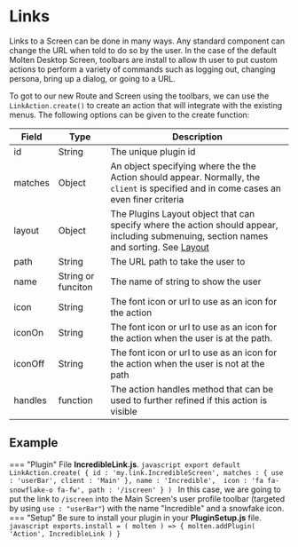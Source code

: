 # Links

Links to a Screen can be done in many ways. Any standard component can change the URL when told to do so by the user. In the case of the default Molten Desktop Screen, toolbars are install to allow th user to put custom actions to perform a variety of commands such as logging out, changing persona, bring up a dialog, or going to a URL. 

To got to our new Route and Screen using the toolbars, we can use the `LinkAction.create()` to create an action that will integrate with the existing menus. The following options can be given to the create function:

| Field | Type | Description |
|-------|------|-------------|
| id | String | The unique plugin id |
| matches | Object | An object specifying where the the Action should appear. Normally, the `client` is specified and in come cases an even finer criteria |
| layout | Object | The Plugins Layout object that can specify where the action should appear, including submenuing, section names and sorting. See [Layout](/docs/plugins/layout/) |
| path | String | The URL path to take the user to |
| name | String or funciton | The name of string to show the user |
| icon | String | The font icon or url to use as an icon for the action |
| iconOn | String | The font icon or url to use as an icon for the action when the user is at the path. |
| iconOff | String | The font icon or url to use as an icon for the action when the user is not at the path |
| handles | function | The action handles method that can be used to further refined if this action is visible |

## Example

=== "Plugin"
    File **IncredibleLink.js**.
    ```javascript
      export default LinkAction.create( {
        id : 'my.link.IncredibleScreen',
        matches : { use : 'userBar', client : 'Main' },
        name : 'Incredible', 
        icon : 'fa fa-snowflake-o fa-fw',
        path : '/iscreen'
      } )
    ```
    In this case, we are going to put the link to `/iscreen` into the Main Screen's user profile toolbar (targeted by using `use : "userBar"`) with the name "Incredible" and a snowfake icon.
=== "Setup"
    Be sure to install your plugin in your **PluginSetup.js** file.
    ``` javascript
      exports.install = ( molten ) => {
        molten.addPlugin( 'Action', IncredibleLink )
      }
    ```
